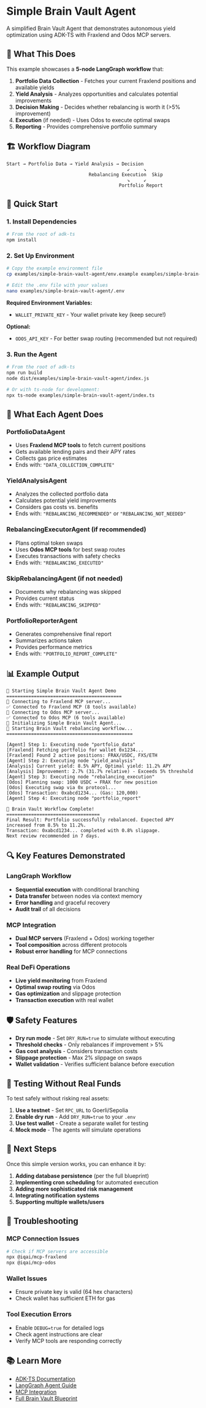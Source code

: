 # Simple Brain Vault Agent

A simplified Brain Vault Agent that demonstrates autonomous yield optimization using ADK-TS with Fraxlend and Odos MCP servers.

## 🎯 What This Does

This example showcases a **5-node LangGraph workflow** that:

1. **Portfolio Data Collection** - Fetches your current Fraxlend positions and available yields
2. **Yield Analysis** - Analyzes opportunities and calculates potential improvements  
3. **Decision Making** - Decides whether rebalancing is worth it (>5% improvement)
4. **Execution** (if needed) - Uses Odos to execute optimal swaps
5. **Reporting** - Provides comprehensive portfolio summary

## 🏗️ Workflow Diagram

```
Start → Portfolio Data → Yield Analysis → Decision
                                            ↙     ↘
                              Rebalancing Execution  Skip
                                            ↘     ↙
                                         Portfolio Report
```

## 🚀 Quick Start

### 1. Install Dependencies

```bash
# From the root of adk-ts
npm install
```

### 2. Set Up Environment

```bash
# Copy the example environment file
cp examples/simple-brain-vault-agent/env.example examples/simple-brain-vault-agent/.env

# Edit the .env file with your values
nano examples/simple-brain-vault-agent/.env
```

**Required Environment Variables:**

- `WALLET_PRIVATE_KEY` - Your wallet private key (keep secure!)

**Optional:**

- `ODOS_API_KEY` - For better swap routing (recommended but not required)

### 3. Run the Agent

```bash
# From the root of adk-ts
npm run build
node dist/examples/simple-brain-vault-agent/index.js

# Or with ts-node for development:
npx ts-node examples/simple-brain-vault-agent/index.ts
```

## 🔧 What Each Agent Does

### **PortfolioDataAgent**

- Uses **Fraxlend MCP tools** to fetch current positions
- Gets available lending pairs and their APY rates
- Collects gas price estimates
- Ends with: `"DATA_COLLECTION_COMPLETE"`

### **YieldAnalysisAgent**

- Analyzes the collected portfolio data
- Calculates potential yield improvements
- Considers gas costs vs. benefits
- Ends with: `"REBALANCING_RECOMMENDED"` or `"REBALANCING_NOT_NEEDED"`

### **RebalancingExecutorAgent** (if recommended)

- Plans optimal token swaps
- Uses **Odos MCP tools** for best swap routes
- Executes transactions with safety checks
- Ends with: `"REBALANCING_EXECUTED"`

### **SkipRebalancingAgent** (if not needed)

- Documents why rebalancing was skipped
- Provides current status
- Ends with: `"REBALANCING_SKIPPED"`

### **PortfolioReporterAgent**

- Generates comprehensive final report
- Summarizes actions taken
- Provides performance metrics
- Ends with: `"PORTFOLIO_REPORT_COMPLETE"`

## 📊 Example Output

```
🧠 Starting Simple Brain Vault Agent Demo
==========================================
🔄 Connecting to Fraxlend MCP server...
✅ Connected to Fraxlend MCP (8 tools available)
🔄 Connecting to Odos MCP server...
✅ Connected to Odos MCP (6 tools available)
🤖 Initializing Simple Brain Vault Agent...
🚀 Starting Brain Vault rebalancing workflow...
==============================================

[Agent] Step 1: Executing node "portfolio_data"
[Fraxlend] Fetching portfolio for wallet 0x1234...
[Fraxlend] Found 2 active positions: FRAX/USDC, FXS/ETH
[Agent] Step 2: Executing node "yield_analysis"
[Analysis] Current yield: 8.5% APY, Optimal yield: 11.2% APY
[Analysis] Improvement: 2.7% (31.7% relative) - Exceeds 5% threshold
[Agent] Step 3: Executing node "rebalancing_execution"
[Odos] Planning swap: 1000 USDC → FRAX for new position
[Odos] Executing swap via 0x protocol...
[Odos] Transaction: 0xabcd1234... (Gas: 120,000)
[Agent] Step 4: Executing node "portfolio_report"

🎯 Brain Vault Workflow Complete!
==================================
Final Result: Portfolio successfully rebalanced. Expected APY increased from 8.5% to 11.2%. 
Transaction: 0xabcd1234... completed with 0.8% slippage.
Next review recommended in 7 days.
```

## 🔍 Key Features Demonstrated

### **LangGraph Workflow**

- **Sequential execution** with conditional branching
- **Data transfer** between nodes via context memory
- **Error handling** and graceful recovery
- **Audit trail** of all decisions

### **MCP Integration**

- **Dual MCP servers** (Fraxlend + Odos) working together
- **Tool composition** across different protocols
- **Robust error handling** for MCP connections

### **Real DeFi Operations**

- **Live yield monitoring** from Fraxlend
- **Optimal swap routing** via Odos
- **Gas optimization** and slippage protection
- **Transaction execution** with real wallet

## 🛡️ Safety Features

- **Dry run mode** - Set `DRY_RUN=true` to simulate without executing
- **Threshold checks** - Only rebalances if improvement > 5%
- **Gas cost analysis** - Considers transaction costs
- **Slippage protection** - Max 2% slippage on swaps
- **Wallet validation** - Verifies sufficient balance before execution

## 🧪 Testing Without Real Funds

To test safely without risking real assets:

1. **Use a testnet** - Set `RPC_URL` to Goerli/Sepolia
2. **Enable dry run** - Add `DRY_RUN=true` to your `.env`
3. **Use test wallet** - Create a separate wallet for testing
4. **Mock mode** - The agents will simulate operations

## 🔄 Next Steps

Once this simple version works, you can enhance it by:

1. **Adding database persistence** (per the full blueprint)
2. **Implementing cron scheduling** for automated execution
3. **Adding more sophisticated risk management**
4. **Integrating notification systems**
5. **Supporting multiple wallets/users**

## 🐛 Troubleshooting

### MCP Connection Issues

```bash
# Check if MCP servers are accessible
npx @iqai/mcp-fraxlend
npx @iqai/mcp-odos
```

### Wallet Issues

- Ensure private key is valid (64 hex characters)
- Check wallet has sufficient ETH for gas

### Tool Execution Errors

- Enable `DEBUG=true` for detailed logs
- Check agent instructions are clear
- Verify MCP tools are responding correctly

## 📚 Learn More

- [ADK-TS Documentation](../../README.md)
- [LangGraph Agent Guide](../../src/agents/lang-graph-agent.ts)
- [MCP Integration](../../src/tools/mcp/)
- [Full Brain Vault Blueprint](../../BRAIN_VAULT_AGENT_BLUEPRINT.md)
